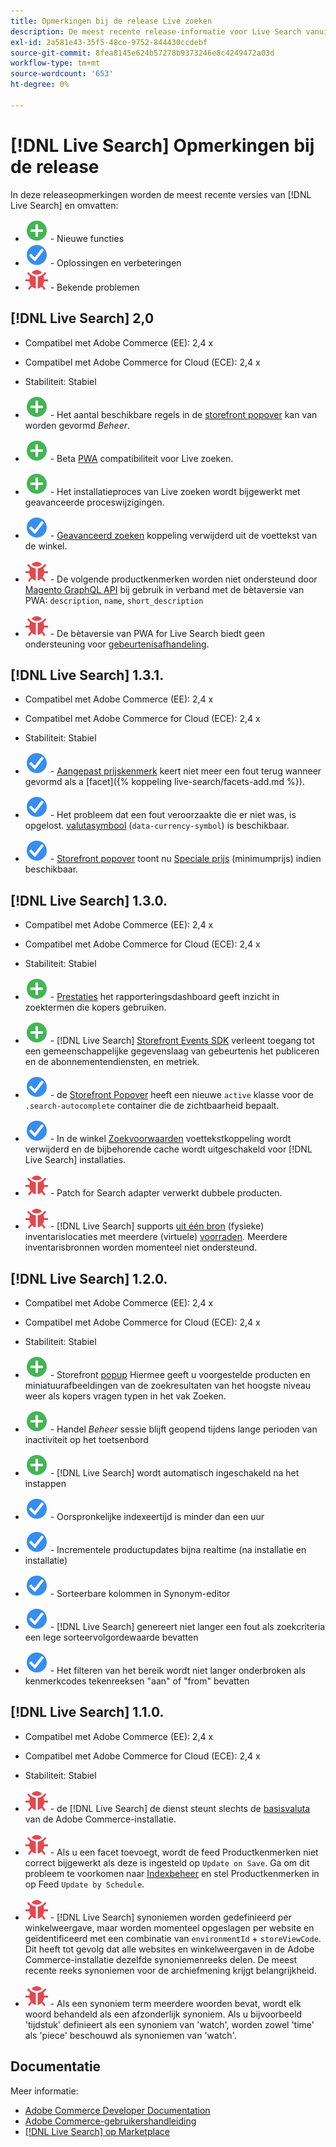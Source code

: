 ```yaml
---
title: Opmerkingen bij de release Live zoeken
description: De meest recente release-informatie voor Live Search vanuit Adobe Commerce.
exl-id: 2a581e43-35f5-48ce-9752-844430ccdebf
source-git-commit: 8fea8145e624b57278b9373246e8c4249472a03d
workflow-type: tm+mt
source-wordcount: '653'
ht-degree: 0%

---
```


# [!DNL Live Search] Opmerkingen bij de release

In deze releaseopmerkingen worden de meest recente versies van [!DNL Live Search] en omvatten:

* ![Nieuw](../assets/new.svg) - Nieuwe functies
* ![Repareren](../assets/fix.svg) - Oplossingen en verbeteringen
* ![Bug](../assets/bug.svg) - Bekende problemen

## [!DNL Live Search] 2,0

* Compatibel met Adobe Commerce (EE): 2,4 x
* Compatibel met Adobe Commerce for Cloud (ECE): 2,4 x
* Stabiliteit: Stabiel

* ![Nieuw](../assets/new.svg) - Het aantal beschikbare regels in de [storefront popover](quick-tour.md) kan van worden gevormd *Beheer*.
* ![Nieuw](../assets/new.svg) - Beta [PWA](https://developer.adobe.com/commerce/pwa-studio/) compatibiliteit voor Live zoeken.
* ![Nieuw](../assets/new.svg) - Het installatieproces van Live zoeken wordt bijgewerkt met geavanceerde proceswijzigingen.
* ![Repareren](../assets/fix.svg) - [Geavanceerd zoeken](https://docs.magento.com/user-guide/catalog/search-advanced.html) koppeling verwijderd uit de voettekst van de winkel.
* ![Bug](../assets/bug.svg) - De volgende productkenmerken worden niet ondersteund door [Magento GraphQL API](https://devdocs.magento.com/guides/v2.4/graphql) bij gebruik in verband met de bètaversie van PWA: `description`, `name`, `short_description`
* ![Bug](../assets/bug.svg) - De bètaversie van PWA for Live Search biedt geen ondersteuning voor [gebeurtenisafhandeling](https://devdocs.magento.com/shared-services/storefront-events-sdk.html).

## [!DNL Live Search] 1.3.1.

* Compatibel met Adobe Commerce (EE): 2,4 x
* Compatibel met Adobe Commerce for Cloud (ECE): 2,4 x
* Stabiliteit: Stabiel

* ![Repareren](../assets/fix.svg) - [Aangepast prijskenmerk](https://docs.magento.com/user-guide/stores/attributes-input-types.html) keert niet meer een fout terug wanneer gevormd als a [facet]({% koppeling live-search/facets-add.md %}).
* ![Repareren](../assets/fix.svg) - Het probleem dat een fout veroorzaakte die er niet was, is opgelost. [valutasymbool](https://docs.magento.com/user-guide/stores/currency-symbols.html) (`data-currency-symbol`) is beschikbaar.
* ![Repareren](../assets/fix.svg) - [Storefront popover](storefront-popover.md) toont nu [Speciale prijs](https://docs.magento.com/user-guide/catalog/product-price-special.html) (minimumprijs) indien beschikbaar.

## [!DNL Live Search] 1.3.0.

* Compatibel met Adobe Commerce (EE): 2,4 x
* Compatibel met Adobe Commerce for Cloud (ECE): 2,4 x
* Stabiliteit: Stabiel

* ![Nieuw](../assets/new.svg) - [Prestaties](https://docs.magento.com/user-guide/live-search/performance.html) het rapporteringsdashboard geeft inzicht in zoektermen die kopers gebruiken.
* ![Nieuw](../assets/new.svg) - [!DNL Live Search] [Storefront Events SDK](https://devdocs.magento.com/shared-services/storefront-events-sdk.html) verleent toegang tot een gemeenschappelijke gegevenslaag van gebeurtenis het publiceren en de abonnementendiensten, en metriek.
* ![Repareren](../assets/fix.svg) - de [Storefront Popover](https://devdocs.magento.com/live-search/storefront-popover.html) heeft een nieuwe `active` klasse voor de `.search-autocomplete` container die de zichtbaarheid bepaalt.
* ![Repareren](../assets/fix.svg) - In de winkel [Zoekvoorwaarden](https://docs.magento.com/user-guide/marketing/search-terms-popular.html) voettekstkoppeling wordt verwijderd en de bijbehorende cache wordt uitgeschakeld voor [!DNL Live Search] installaties.
* ![Bug](../assets/bug.svg) - Patch for Search adapter verwerkt dubbele producten.
* ![Bug](../assets/bug.svg) - [!DNL Live Search] supports [uit één bron](https://docs.magento.com/user-guide/catalog/inventory-sources.html) (fysieke) inventarislocaties met meerdere (virtuele) [voorraden](https://docs.magento.com/user-guide/catalog/inventory-stock.html). Meerdere inventarisbronnen worden momenteel niet ondersteund.

## [!DNL Live Search] 1.2.0.

* Compatibel met Adobe Commerce (EE): 2,4 x
* Compatibel met Adobe Commerce for Cloud (ECE): 2,4 x
* Stabiliteit: Stabiel

* ![Nieuw](../assets/new.svg) - Storefront [popup](storefront-popover.md) Hiermee geeft u voorgestelde producten en miniatuurafbeeldingen van de zoekresultaten van het hoogste niveau weer als kopers vragen typen in het vak Zoeken.
* ![Nieuw](../assets/new.svg) - Handel *Beheer* sessie blijft geopend tijdens lange perioden van inactiviteit op het toetsenbord
* ![Nieuw](../assets/new.svg) - [!DNL Live Search] wordt automatisch ingeschakeld na het instappen
* ![Repareren](../assets/fix.svg) - Oorspronkelijke indexeertijd is minder dan een uur
* ![Repareren](../assets/fix.svg) - Incrementele productupdates bijna realtime (na installatie en installatie)
* ![Repareren](../assets/fix.svg) - Sorteerbare kolommen in Synonym-editor
* ![Repareren](../assets/fix.svg) - [!DNL Live Search] genereert niet langer een fout als zoekcriteria een lege sorteervolgordewaarde bevatten
* ![Repareren](../assets/fix.svg) - Het filteren van het bereik wordt niet langer onderbroken als kenmerkcodes tekenreeksen &quot;aan&quot; of &quot;from&quot; bevatten

## [!DNL Live Search] 1.1.0.

* Compatibel met Adobe Commerce (EE): 2,4 x
* Compatibel met Adobe Commerce for Cloud (ECE): 2,4 x
* Stabiliteit: Stabiel

* ![Bug](../assets/bug.svg) - de [!DNL Live Search] de dienst steunt slechts de [basisvaluta](https://docs.magento.com/user-guide/stores/currency-configuration.html) van de Adobe Commerce-installatie.
* ![Bug](../assets/bug.svg) - Als u een facet toevoegt, wordt de feed Productkenmerken niet correct bijgewerkt als deze is ingesteld op `Update on Save`. Ga om dit probleem te voorkomen naar [Indexbeheer](https://docs.magento.com/user-guide/system/index-management.html) en stel Productkenmerken in op Feed `Update by Schedule`.
* ![Bug](../assets/bug.svg) - [!DNL Live Search] synoniemen worden gedefinieerd per winkelweergave, maar worden momenteel opgeslagen per website en geïdentificeerd met een combinatie van `environmentId` + `storeViewCode`. Dit heeft tot gevolg dat alle websites en winkelweergaven in de Adobe Commerce-installatie dezelfde synoniemenreeks delen. De meest recente reeks synoniemen voor de archiefmening krijgt belangrijkheid.
* ![Bug](../assets/bug.svg) - Als een synoniem term meerdere woorden bevat, wordt elk woord behandeld als een afzonderlijk synoniem. Als u bijvoorbeeld &#39;tijdstuk&#39; definieert als een synoniem van &#39;watch&#39;, worden zowel &#39;time&#39; als &#39;piece&#39; beschouwd als synoniemen van &#39;watch&#39;.

## Documentatie

Meer informatie:

* [Adobe Commerce Developer Documentation](https://devdocs.magento.com/)
* [Adobe Commerce-gebruikershandleiding](https://docs.magento.com/user-guide/)
* [[!DNL Live Search] op Marketplace](https://marketplace.magento.com/magento-live-search.html)
